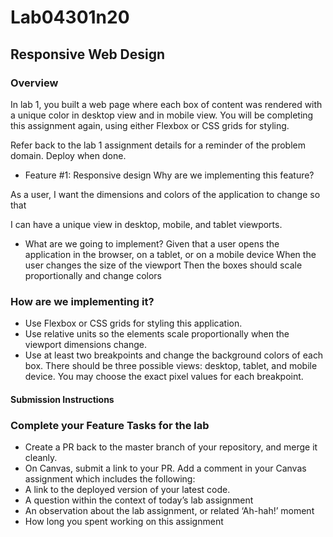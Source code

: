 # Lab04301n20
## Responsive Web Design
### Overview
In lab 1, you built a web page where each box of content was rendered with a unique color in desktop view and in mobile view. You will be completing this assignment again, using either Flexbox or CSS grids for styling.

Refer back to the lab 1 assignment details for a reminder of the problem domain. Deploy when done.

+ Feature #1: Responsive design
Why are we implementing this feature?

As a user, I want the dimensions and colors of the application to change so that 

I can have a unique view in desktop, mobile, and tablet viewports.

+ What are we going to implement?
Given that a user opens the application in the browser, on a tablet, or on a mobile device
When the user changes the size of the viewport
Then the boxes should scale proportionally and change colors

### How are we implementing it?
+ Use Flexbox or CSS grids for styling this application.
+ Use relative units so the elements scale proportionally when the viewport dimensions change.
+ Use at least two breakpoints and change the background colors of each box. There should be three possible views: desktop, tablet, and mobile device. You may choose the exact pixel values for each breakpoint.
#### Submission Instructions
### Complete your Feature Tasks for the lab
+ Create a PR back to the master branch of your repository, and merge it cleanly.
+ On Canvas, submit a link to your PR. Add a comment in your Canvas assignment which includes the following:
+ A link to the deployed version of your latest code.
+ A question within the context of today’s lab assignment
+ An observation about the lab assignment, or related ‘Ah-hah!’ moment
+ How long you spent working on this assignment

